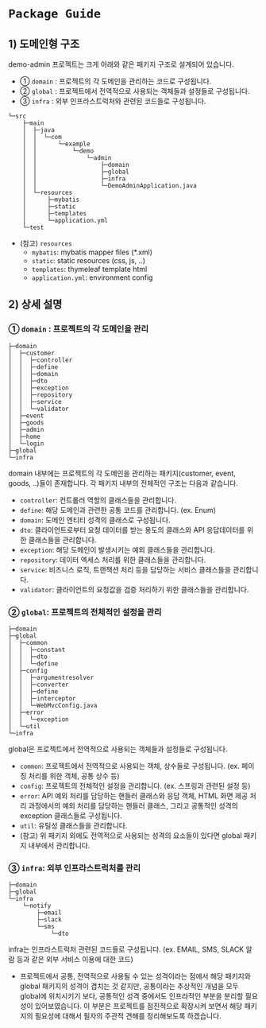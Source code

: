 # `Package Guide`

## 1) 도메인형 구조
demo-admin 프로젝트는 크게 아래와 같은 패키지 구조로 설계되어 있습니다.
- ① `domain` : 프로젝트의 각 도메인을 관리하는 코드로 구성됩니다.
- ② `global` : 프로젝트에서 전역적으로 사용되는 객체들과 설정들로 구성됩니다.
- ③ `infra` : 외부 인프라스트럭처와 관련된 코드들로 구성됩니다.

```
└─src
    ├─main
    │  ├─java
    │  │  └─com
    │  │      └─example
    │  │          └─demo
    │  │              └─admin
    │  │                  ├─domain
    │  │                  ├─global
    │  │                  ├─infra
    │  │                  └─DemoAdminApplication.java
    │  └─resources
    │      ├─mybatis
    │      ├─static
    │      ├─templates
    │      └─application.yml
    └─test
```
- (참고) `resources`
  - `mybatis`: mybatis mapper files (*.xml)
  - `static`: static resources (css, js, ..)
  - `templates`: thymeleaf template html
  - `application.yml`: environment config


## 2) 상세 설명
### ① `domain` : 프로젝트의 각 도메인을 관리

```
├─domain
│  ├─customer
│  │  ├─controller
│  │  ├─define
│  │  ├─domain
│  │  ├─dto
│  │  ├─exception
│  │  ├─repository
│  │  ├─service
│  │  └─validator
│  ├─event
│  ├─goods
│  ├─admin
│  ├─home
│  └─login
├─global
└─infra
```

domain 내부에는 프로젝트의 각 도메인을 관리하는 패키지(customer, event, goods, ..)들이 존재합니다. 각 패키지 내부의 전체적인 구조는 다음과 같습니다.

- `controller`: 컨트롤러 역할의 클래스들을 관리합니다.
- `define`: 해당 도메인과 관련한 공통 코드를 관리합니다. (ex. Enum)
- `domain`: 도메인 엔티티 성격의 클래스로 구성됩니다.
- `dto`: 클라이언트로부터 요청 데이터를 받는 용도의 클래스와 API 응답데이터를 위한 클래스들을 관리합니다.
- `exception`: 해당 도메인이 발생시키는 예외 클래스들을 관리합니다.
- `repository`: 데이터 엑세스 처리를 위한 클래스들을 관리합니다.
- `service`: 비즈니스 로직, 트랜잭션 처리 등을 담당하는 서비스 클래스들을 관리합니다.
- `validator`: 클라이언트의 요청값을 검증 처리하기 위한 클래스들을 관리합니다.


### ② `global`: 프로젝트의 전체적인 설정을 관리

```
├─domain
├─global
│  ├─common
│  │  ├─constant
│  │  ├─dto
│  │  └─define
│  ├─config
│  │  ├─argumentresolver
│  │  ├─converter
│  │  ├─define
│  │  ├─interceptor
│  │  └─WebMvcConfig.java
│  ├─error
│  │  └─exception
│  └─util
└─infra
```

global은 프로젝트에서 전역적으로 사용되는 객체들과 설정들로 구성됩니다.

- `common`: 프로젝트에서 전역적으로 사용되는 객체, 상수들로 구성됩니다. (ex. 페이징 처리를 위한 객체, 공통 상수 등)
- `config`: 프로젝트의 전체적인 설정을 관리합니다. (ex. 스프링과 관련된 설정 등)
- `error`: API 예외 처리를 담당하는 핸들러 클래스와 응답 객체, HTML 화면 제공 처리 과정에서의 예외 처리를 담당하는 핸들러 클래스, 그리고 공통적인 성격의 exception 클래스들로 구성됩니다.
- `util`: 유틸성 클래스들을 관리합니다.
- (참고) 위 패키지 외에도 전역적으로 사용되는 성격의 요소들이 있다면 global 패키지 내부에서 관리합니다.


### ③ `infra`: 외부 인프라스트럭처를 관리

```
├─domain
├─global
└─infra
    └─notify
        ├─email
        ├─slack
        └─sms
            └─dto
```

infra는 인프라스트럭처 관련된 코드들로 구성됩니다. (ex. EMAIL, SMS, SLACK 알람 등과 같은 외부 서비스 이용에 대한 코드)
- 프로젝트에서 공통, 전역적으로 사용될 수 있는 성격이라는 점에서 해당 패키지와 global 패키지의 성격이 겹치는 것 같지만, 공통이라는 추상적인 개념을 모두 global에 위치시키기 보다, 공통적인 성격 중에서도 인프라적인 부분을 분리할 필요성이 있어보였습니다. 이 부분은 프로젝트를 점진적으로 확장시켜 보면서 해당 패키지의 필요성에 대해서 필자의 주관적 견해를 정리해보도록 하겠습니다.
